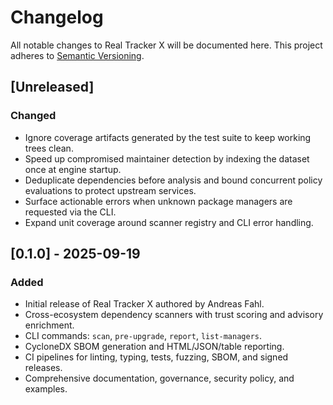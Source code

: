 # Changelog

All notable changes to Real Tracker X will be documented here. This project adheres to [Semantic Versioning](https://semver.org/).

## [Unreleased]
### Changed
- Ignore coverage artifacts generated by the test suite to keep working trees clean.
- Speed up compromised maintainer detection by indexing the dataset once at engine startup.
- Deduplicate dependencies before analysis and bound concurrent policy evaluations to protect upstream services.
- Surface actionable errors when unknown package managers are requested via the CLI.
- Expand unit coverage around scanner registry and CLI error handling.

## [0.1.0] - 2025-09-19
### Added
- Initial release of Real Tracker X authored by Andreas Fahl.
- Cross-ecosystem dependency scanners with trust scoring and advisory enrichment.
- CLI commands: `scan`, `pre-upgrade`, `report`, `list-managers`.
- CycloneDX SBOM generation and HTML/JSON/table reporting.
- CI pipelines for linting, typing, tests, fuzzing, SBOM, and signed releases.
- Comprehensive documentation, governance, security policy, and examples.
